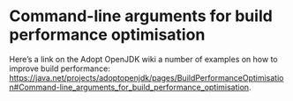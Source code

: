 # Command-line arguments for build performance optimisation

Here’s a link on the Adopt OpenJDK wiki a number of examples on how to improve build performance:
https://java.net/projects/adoptopenjdk/pages/BuildPerformanceOptimisation#Command-line_arguments_for_build_performance_optimisation.
